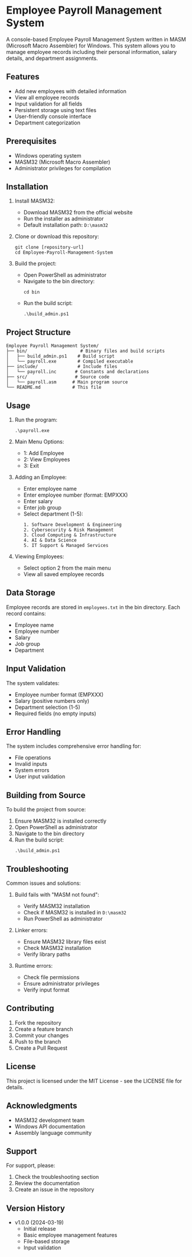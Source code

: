 # Employee Payroll Management System

A console-based Employee Payroll Management System written in MASM (Microsoft Macro Assembler) for Windows. This system allows you to manage employee records including their personal information, salary details, and department assignments.

## Features

- Add new employees with detailed information
- View all employee records
- Input validation for all fields
- Persistent storage using text files
- User-friendly console interface
- Department categorization

## Prerequisites

- Windows operating system
- MASM32 (Microsoft Macro Assembler)
- Administrator privileges for compilation

## Installation

1. Install MASM32:
   - Download MASM32 from the official website
   - Run the installer as administrator
   - Default installation path: `D:\masm32`

2. Clone or download this repository:
   ```
   git clone [repository-url]
   cd Employee-Payroll-Management-System
   ```

3. Build the project:
   - Open PowerShell as administrator
   - Navigate to the bin directory:
     ```
     cd bin
     ```
   - Run the build script:
     ```
     .\build_admin.ps1
     ```

## Project Structure

```
Employee Payroll Management System/
├── bin/                    # Binary files and build scripts
│   ├── build_admin.ps1    # Build script
│   └── payroll.exe        # Compiled executable
├── include/               # Include files
│   └── payroll.inc       # Constants and declarations
├── src/                  # Source code
│   └── payroll.asm      # Main program source
└── README.md            # This file
```

## Usage

1. Run the program:
   ```
   .\payroll.exe
   ```

2. Main Menu Options:
   - 1: Add Employee
   - 2: View Employees
   - 3: Exit

3. Adding an Employee:
   - Enter employee name
   - Enter employee number (format: EMPXXX)
   - Enter salary
   - Enter job group
   - Select department (1-5):
     ```
     1. Software Development & Engineering
     2. Cybersecurity & Risk Management
     3. Cloud Computing & Infrastructure
     4. AI & Data Science
     5. IT Support & Managed Services
     ```

4. Viewing Employees:
   - Select option 2 from the main menu
   - View all saved employee records

## Data Storage

Employee records are stored in `employees.txt` in the bin directory. Each record contains:
- Employee name
- Employee number
- Salary
- Job group
- Department

## Input Validation

The system validates:
- Employee number format (EMPXXX)
- Salary (positive numbers only)
- Department selection (1-5)
- Required fields (no empty inputs)

## Error Handling

The system includes comprehensive error handling for:
- File operations
- Invalid inputs
- System errors
- User input validation

## Building from Source

To build the project from source:

1. Ensure MASM32 is installed correctly
2. Open PowerShell as administrator
3. Navigate to the bin directory
4. Run the build script:
   ```
   .\build_admin.ps1
   ```

## Troubleshooting

Common issues and solutions:

1. Build fails with "MASM not found":
   - Verify MASM32 installation
   - Check if MASM32 is installed in `D:\masm32`
   - Run PowerShell as administrator

2. Linker errors:
   - Ensure MASM32 library files exist
   - Check MASM32 installation
   - Verify library paths

3. Runtime errors:
   - Check file permissions
   - Ensure administrator privileges
   - Verify input format

## Contributing

1. Fork the repository
2. Create a feature branch
3. Commit your changes
4. Push to the branch
5. Create a Pull Request

## License

This project is licensed under the MIT License - see the LICENSE file for details.

## Acknowledgments

- MASM32 development team
- Windows API documentation
- Assembly language community

## Support

For support, please:
1. Check the troubleshooting section
2. Review the documentation
3. Create an issue in the repository

## Version History

- v1.0.0 (2024-03-19)
  - Initial release
  - Basic employee management features
  - File-based storage
  - Input validation 